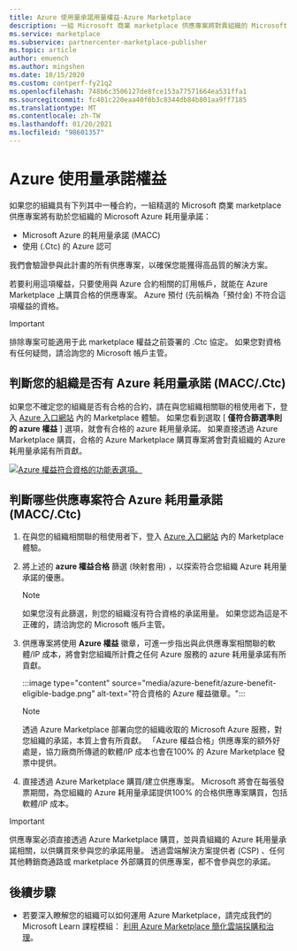 ```yaml
---
title: Azure 使用量承諾用量權益-Azure Marketplace
description: 一組 Microsoft 商業 marketplace 供應專案將對貴組織的 Microsoft Azure 耗用量承諾提供貢獻
ms.service: marketplace
ms.subservice: partnercenter-marketplace-publisher
ms.topic: article
author: emuench
ms.author: mingshen
ms.date: 10/15/2020
ms.custom: contperf-fy21q2
ms.openlocfilehash: 748b6c3506127de8fce153a77571664ea531ffa1
ms.sourcegitcommit: fc401c220eaa40f6b3c8344db84b801aa9ff7185
ms.translationtype: MT
ms.contentlocale: zh-TW
ms.lasthandoff: 01/20/2021
ms.locfileid: "98601357"
---
```

# <a name="azure-consumption-commitment-benefit"></a>Azure 使用量承諾權益

如果您的組織具有下列其中一種合約，一組精選的 Microsoft 商業 marketplace 供應專案將有助於您組織的 Microsoft Azure 耗用量承諾：

- Microsoft Azure 的耗用量承諾 (MACC) 
- 使用 (.Ctc) 的 Azure 認可

我們會驗證參與此計畫的所有供應專案，以確保您能獲得高品質的解決方案。

若要利用這項權益，只要使用與 Azure 合約相關的訂用帳戶，就能在 Azure Marketplace 上購買合格的供應專案。 Azure 預付 (先前稱為「預付金) 不符合這項權益的資格。

> [!IMPORTANT]
> 排除專案可能適用于此 marketplace 權益之前簽署的 .Ctc 協定。 如果您對資格有任何疑問，請洽詢您的 Microsoft 帳戶主管。

## <a name="determine-if-your-organization-has-an-azure-consumption-commitment-maccctc"></a>判斷您的組織是否有 Azure 耗用量承諾 (MACC/.Ctc) 

如果您不確定您的組織是否有合格的合約，請在與您組織相關聯的租使用者下，登入 [Azure 入口網站](https://ms.portal.azure.com/#blade/Microsoft_Azure_Marketplace/MarketplaceOffersBlade/selectedMenuItemId/home) 內的 Marketplace 體驗。 如果您看到選取 [ **僅符合篩選準則的 azure 權益** ] 選項，就會有合格的 azure 耗用量承諾。 如果直接透過 Azure Marketplace 購買，合格的 Azure Marketplace 購買專案將會對貴組織的 Azure 耗用量承諾有所貢獻。

[![Azure 權益符合資格的功能表選項。](media/azure-benefit/azure-benefit-eligible.png)](media/azure-benefit/azure-benefit-eligible.png#lightbox)

## <a name="determine-which-offers-are-eligible-for-azure-consumption-commitments-maccctc"></a>判斷哪些供應專案符合 Azure 耗用量承諾 (MACC/.Ctc) 

1. 在與您的組織相關聯的租使用者下，登入 [Azure 入口網站](https://ms.portal.azure.com/#blade/Microsoft_Azure_Marketplace/MarketplaceOffersBlade/selectedMenuItemId/home) 內的 Marketplace 體驗。
2. 將上述的 **azure 權益合格** 篩選 (映射套用) ，以探索符合您組織 Azure 耗用量承諾的優惠。

   > [!NOTE]
   > 如果您沒有此篩選，則您的組織沒有符合資格的承諾用量。 如果您認為這是不正確的，請洽詢您的 Microsoft 帳戶主管。
 
3. 供應專案將使用 **Azure 權益** 徽章，可進一步指出與此供應專案相關聯的軟體/IP 成本，將會對您組織所計費之任何 Azure 服務的 azure 耗用量承諾有所貢獻。

    :::image type="content" source="media/azure-benefit/azure-benefit-eligible-badge.png" alt-text="符合資格的 Azure 權益徽章。":::

   > [!NOTE]
   > 透過 Azure Marketplace 部署向您的組織收取的 Microsoft Azure 服務，對您組織的承諾，本質上會有所貢獻。 「Azure 權益合格」供應專案的額外好處是，協力廠商所傳遞的軟體/IP 成本也會在100% 的 Azure Marketplace 發票中提供。

4. 直接透過 Azure Marketplace 購買/建立供應專案。 Microsoft 將會在每張發票期間，為您組織的 Azure 耗用量承諾提供100% 的合格供應專案購買，包括軟體/IP 成本。

> [!IMPORTANT]
> 供應專案必須直接透過 Azure Marketplace 購買，並與貴組織的 Azure 耗用量承諾相關，以供購買來參與您的承諾用量。 透過雲端解決方案提供者 (CSP) 、任何其他轉銷商通路或 marketplace 外部購買的供應專案，都不會參與您的承諾。

## <a name="next-steps"></a>後續步驟

- 若要深入瞭解您的組織可以如何運用 Azure Marketplace，請完成我們的 Microsoft Learn 課程模組： [利用 Azure Marketplace 簡化雲端採購和治理](/learn/modules/simplify-cloud-procurement-governance-azure-marketplace/)。

